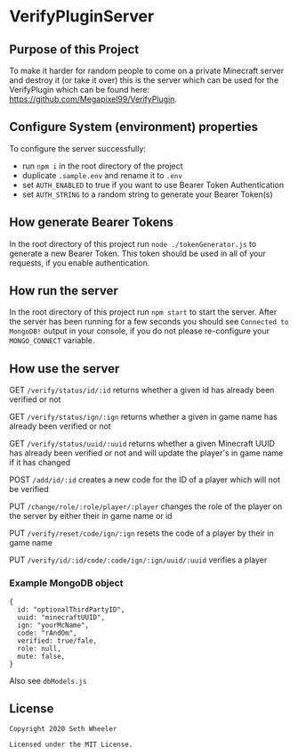 # VerifyPluginServer

## Purpose of this Project

To make it harder for random people to come on a private Minecraft server
and destroy it (or take it over) this is the server which can be used for the VerifyPlugin which can be found here: https://github.com/Megapixel99/VerifyPlugin.

## Configure System (environment) properties

To configure the server successfully:
* run `npm i` in the root directory of the project
* duplicate `.sample.env` and rename it to `.env`
* set `AUTH_ENABLED` to true if you want to use Bearer Token Authentication
* set `AUTH_STRING` to a random string to generate your Bearer Token(s)

## How generate Bearer Tokens

In the root directory of this project run `node ./tokenGenerator.js` to
generate a new Bearer Token. This token should be used in all of your requests,
if you enable authentication.

## How run the server

In the root directory of this project run `npm start` to start the server. After
the server has been running for a few seconds you should see `Connected to MongoDB!`
output in your console, if you do not please re-configure your `MONGO_CONNECT`
variable.

## How use the server

GET `/verify/status/id/:id` returns whether a given id has already been
verified or not

GET `/verify/status/ign/:ign` returns whether a given in game name has
already been verified or not

GET `/verify/status/uuid/:uuid` returns whether a given Minecraft UUID has
already been verified or not and will update the player's in game name
if it has changed

POST `/add/id/:id` creates a new code for the ID of a player which will not be verified

PUT `/change/role/:role/player/:player` changes the role of the player on
the server by either their in game name or id

PUT `/verify/reset/code/ign/:ign` resets the code of a player by their
in game name

PUT `/verify/id/:id/code/:code/ign/:ign/uuid/:uuid` verifies a player

### Example MongoDB object

```
{
  id: "optionalThirdPartyID",
  uuid: "minecraftUUID",
  ign: "yourMcName",
  code: "rAndOm",
  verified: true/fale,
  role: null,
  mute: false,
}
```
Also see `dbModels.js`

## License
```
Copyright 2020 Seth Wheeler

Licensed under the MIT License.
```

